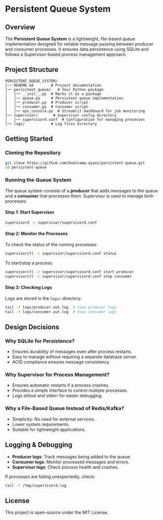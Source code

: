 # Persistent Queue System

## Overview
The **Persistent Queue System** is a lightweight, file-based queue implementation designed for reliable message passing between producer and consumer processes. It ensures data persistence using SQLite and follows a Supervisor-based process management approach.

## Project Structure
```
PERSISTENT_QUEUE_SYSTEM/
│── README.md        # Project documentation
│── persistent_queue/   # Your Python package
│   │── __init__.py  # Marks it as a package
│   │── queue.py     # Persistent queue implementation
│   │── producer.py  # Producer script
│   │── consumer.py  # Consumer script
│   │── ops_console.py  # Streamlit dashboard for job monitoring
│── supervisor/       # Supervisor config directory
│   │── supervisord.conf  # Configuration for managing processes
│── logs/            # Log files directory
```

## Getting Started

### Cloning the Repository
```bash
git clone https://github.com/bootcamp-ayaaz/persistent-queue.git
cd persistent-queue
```

### Running the Queue System
The queue system consists of a **producer** that adds messages to the queue and a **consumer** that processes them. Supervisor is used to manage both processes.

#### Step 1: Start Supervisor
```bash
supervisord -c supervisor/supervisord.conf
```

#### Step 2: Monitor the Processes
To check the status of the running processes:
```bash
supervisorctl -c supervisor/supervisord.conf status
```
To start/stop a process:
```bash
supervisorctl -c supervisor/supervisord.conf start producer
supervisorctl -c supervisor/supervisord.conf stop consumer
```

#### Step 3: Checking Logs
Logs are stored in the `logs/` directory:
```bash
tail -f logs/producer.out.log  # View producer logs
tail -f logs/consumer.out.log  # View consumer logs
```

## Design Decisions
### Why SQLite for Persistence?
- Ensures durability of messages even after process restarts.
- Easy to manage without requiring a separate database server.
- ACID compliance ensures message consistency.

### Why Supervisor for Process Management?
- Ensures automatic restarts if a process crashes.
- Provides a simple interface to control multiple processes.
- Logs stdout and stderr for easier debugging.

### Why a File-Based Queue Instead of Redis/Kafka?
- Simplicity: No need for external services.
- Lower system requirements.
- Suitable for lightweight applications.

## Logging & Debugging
- **Producer logs**: Track messages being added to the queue.
- **Consumer logs**: Monitor processed messages and errors.
- **Supervisor logs**: Check process health and crashes.

If processes are failing unexpectedly, check:
```bash
tail -f /tmp/supervisord.log
```

## License
This project is open-source under the MIT License.
